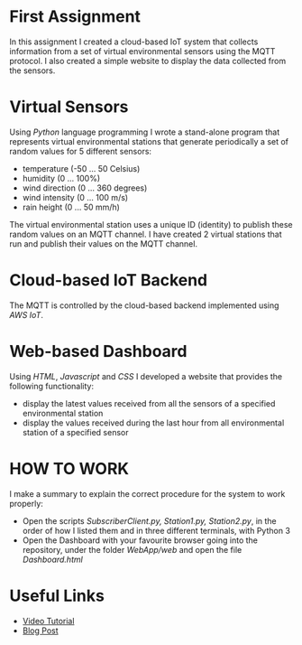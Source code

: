 # First Assignment
In this assignment I created a cloud-based IoT system that collects information from a set of virtual environmental sensors using the MQTT protocol. I also created a simple website to display the data collected from the sensors.

# Virtual Sensors
Using *Python* language programming I wrote a stand-alone program that represents virtual environmental stations that generate periodically a set of random values for 5 different sensors:
- temperature (-50 ... 50 Celsius)
- humidity (0 ... 100%)
- wind direction (0 ... 360 degrees)
- wind intensity (0 ... 100 m/s)
- rain height (0 ... 50 mm/h)

The virtual environmental station uses a unique ID (identity) to publish these random values on an MQTT channel.
I have created 2 virtual stations that run and publish their values on the MQTT channel.

# Cloud-based IoT Backend
The MQTT is controlled by the cloud-based backend implemented using *AWS IoT*.

# Web-based Dashboard
Using *HTML*, *Javascript* and *CSS* I developed a website that provides the following functionality:
- display the latest values received from all the sensors of a specified environmental station
- display the values received during the last hour from all environmental station of a specified sensor

# HOW TO WORK
I make a summary to explain the correct procedure for the system to work properly:
- Open the scripts *SubscriberClient.py, Station1.py, Station2.py*, in the order of how I listed them and in three different terminals, with Python 3
- Open the Dashboard with your favourite browser going into the repository, under the folder *WebApp/web* and open the file *Dashboard.html*

# Useful Links
- [Video Tutorial](https://www.youtube.com/watch?v=R0GDoEG-xB8)
- [Blog Post](https://www.hackster.io/francesco-ottaviani/aws-cloud-based-iot-system-with-mqtt-3296f1)
